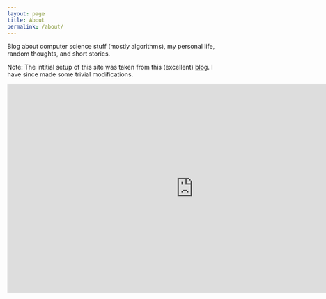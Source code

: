 ```yaml
---
layout: page
title: About
permalink: /about/
---
```


Blog about computer science stuff (mostly algorithms), my personal life, random thoughts, and short stories.

Note: The intitial setup of this site was taken from this (excellent) [blog](https://robert1003.github.io). I have since made some trivial modifications.

<iframe width="853" height="480" src="https://www.youtube.com/embed/5_001z7TcgI" title="Puru Puru Pururin Dance Video" frameborder="0" allow="accelerometer; autoplay; clipboard-write; encrypted-media; gyroscope; picture-in-picture; web-share" referrerpolicy="strict-origin-when-cross-origin" allowfullscreen></iframe>


